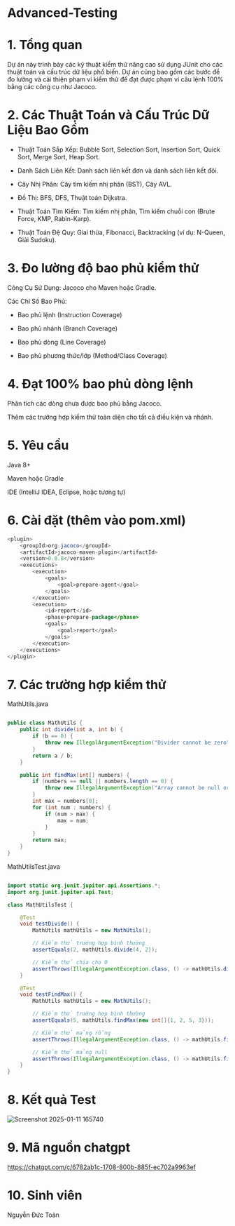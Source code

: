 # Advanced-Testing

# 1. Tổng quan
Dự án này trình bày các kỹ thuật kiểm thử nâng cao sử dụng JUnit cho các thuật toán và cấu trúc dữ liệu phổ biến. Dự án cũng bao gồm các bước để đo lường và cải thiện phạm vi kiểm thử để đạt được phạm vi câu lệnh 100% bằng các công cụ như Jacoco.

# 2. Các Thuật Toán và Cấu Trúc Dữ Liệu Bao Gồm

  - Thuật Toán Sắp Xếp: Bubble Sort, Selection Sort, Insertion Sort, Quick Sort, Merge Sort, Heap Sort.

  - Danh Sách Liên Kết: Danh sách liên kết đơn và danh sách liên kết đôi.

  - Cây Nhị Phân: Cây tìm kiếm nhị phân (BST), Cây AVL.

  - Đồ Thị: BFS, DFS, Thuật toán Dijkstra.

  - Thuật Toán Tìm Kiếm: Tìm kiếm nhị phân, Tìm kiếm chuỗi con (Brute Force, KMP, Rabin-Karp).

  - Thuật Toán Đệ Quy: Giai thừa, Fibonacci, Backtracking (ví dụ: N-Queen, Giải Sudoku).

# 3. Đo lường độ bao phủ kiểm thử

 Công Cụ Sử Dụng: Jacoco cho Maven hoặc Gradle.

 Các Chỉ Số Bao Phủ:

  - Bao phủ lệnh (Instruction Coverage)

  - Bao phủ nhánh (Branch Coverage)

  - Bao phủ dòng (Line Coverage)

  - Bao phủ phương thức/lớp (Method/Class Coverage)

# 4. Đạt 100% bao phủ dòng lệnh

Phân tích các dòng chưa được bao phủ bằng Jacoco.

Thêm các trường hợp kiểm thử toàn diện cho tất cả điều kiện và nhánh.

# 5. Yêu cầu

Java 8+

Maven hoặc Gradle

IDE (IntelliJ IDEA, Eclipse, hoặc tương tự)

# 6. Cài đặt (thêm vào pom.xml)

```java
<plugin>
    <groupId>org.jacoco</groupId>
    <artifactId>jacoco-maven-plugin</artifactId>
    <version>0.8.8</version>
    <executions>
        <execution>
            <goals>
                <goal>prepare-agent</goal>
            </goals>
        </execution>
        <execution>
            <id>report</id>
            <phase>prepare-package</phase>
            <goals>
                <goal>report</goal>
            </goals>
        </execution>
    </executions>
</plugin>

```

# 7. Các trường hợp kiểm thử

MathUtils.java

```java

public class MathUtils {
    public int divide(int a, int b) {
        if (b == 0) {
            throw new IllegalArgumentException("Divider cannot be zero");
        }
        return a / b;
    }

    public int findMax(int[] numbers) {
        if (numbers == null || numbers.length == 0) {
            throw new IllegalArgumentException("Array cannot be null or empty");
        }
        int max = numbers[0];
        for (int num : numbers) {
            if (num > max) {
                max = num;
            }
        }
        return max;
    }
}

```

MathUtilsTest.java

```java

import static org.junit.jupiter.api.Assertions.*;
import org.junit.jupiter.api.Test;

class MathUtilsTest {

    @Test
    void testDivide() {
        MathUtils mathUtils = new MathUtils();

        // Kiểm thử trường hợp bình thường
        assertEquals(2, mathUtils.divide(4, 2));

        // Kiểm thử chia cho 0
        assertThrows(IllegalArgumentException.class, () -> mathUtils.divide(4, 0));
    }

    @Test
    void testFindMax() {
        MathUtils mathUtils = new MathUtils();

        // Kiểm thử trường hợp bình thường
        assertEquals(5, mathUtils.findMax(new int[]{1, 2, 5, 3}));

        // Kiểm thử mảng rỗng
        assertThrows(IllegalArgumentException.class, () -> mathUtils.findMax(new int[]{}));

        // Kiểm thử mảng null
        assertThrows(IllegalArgumentException.class, () -> mathUtils.findMax(null));
    }
}

```

# 8. Kết quả Test

![Screenshot 2025-01-11 165740](https://github.com/user-attachments/assets/96acfcf2-c943-43fd-b078-9c3e2bc9001f)


# 9. Mã nguồn chatgpt

https://chatgpt.com/c/6782ab1c-1708-800b-885f-ec702a9963ef

# 10. Sinh viên
Nguyễn Đức Toàn







